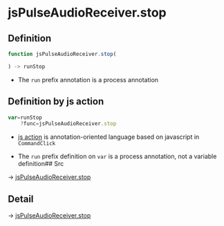 # jsPulseAudioReceiver.stop

## Definition

```js.js
function jsPulseAudioReceiver.stop(

) -> runStop
```

- The `run` prefix annotation is a process annotation
## Definition by js action

```js.js
var=runStop
	?func=jsPulseAudioReceiver.stop

```

- [js action](#) is annotation-oriented language based on javascript in `CommandClick`

- The `run` prefix definition on `var` is a process annotation, not a variable definition## Src

-> [jsPulseAudioReceiver.stop](https://github.com/puutaro/CommandClick/blob/master/app/src/main/java/com/puutaro/commandclick/fragment_lib/terminal_fragment/js_interface/JsPulseAudioReceiver.kt#L43)

## Detail

-> [jsPulseAudioReceiver.stop](https://github.com/puutaro/CommandClick/blob/master/md/developer/js_interface/details/JsPulseAudioReceiver/stop.md)
